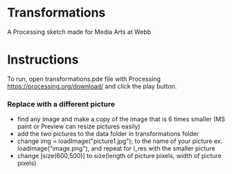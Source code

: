 # Transformations
A Processing sketch made for Media Arts at Webb
# Instructions
To run, open transformations.pde file with Processing https://processing.org/download/ and click the play button.
### Replace with a different picture
* find any image and make a copy of the image that is 6 times smaller (MS paint or Preview can resize pictures easily)
* add the two pictures to the data folder in transformations folder
* change img = loadImage("picture1.jpg"); to the name of your picture ex. loadImage("image.png"), and repeat for l_res with the smaller picture
* change [size(600,500)] to size(length of picture pixels, width of picture pixels)
